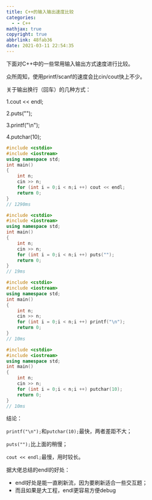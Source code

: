 ```yaml
---
title: C++的输入输出速度比较
categories:
  - - C++
mathjax: true
copyright: true
abbrlink: 48fab36
date: 2021-03-11 22:54:35
---
```


下面对C++中的一些常用输入输出方式速度进行比较。

<!--more-->

众所周知，使用printf/scanf的速度会比cin/cout快上不少。

关于输出换行（回车）的几种方式：

1.cout << endl;

2.puts("");

3.printf("\n");

4.putchar(10);

```c++
#include <cstdio>
#include <iostream>
using namespace std;
int main()
{
    int n;
    cin >> n;
    for (int i = 0;i < n;i ++) cout << endl;
    return 0;
}
// 1290ms
```

```c++
#include <cstdio>
#include <iostream>
using namespace std;
int main()
{
    int n;
    cin >> n;
    for (int i = 0;i < n;i ++) puts("");
    return 0;
}
// 19ms
```

```c++
#include <cstdio>
#include <iostream>
using namespace std;
int main()
{
    int n;
    cin >> n;
    for (int i = 0;i < n;i ++) printf("\n");
    return 0;
}
// 10ms
```

```c++
#include <cstdio>
#include <iostream>
using namespace std;
int main()
{
    int n;
    cin >> n;
    for (int i = 0;i < n;i ++) putchar(10);
    return 0;
}
// 10ms
```

结论：

`printf("\n");`和`putchar(10);`最快，两者差距不大；

`puts("");`比上面的稍慢；

`cout << endl;`最慢，用时较长。

据大佬总结的endl的好处：

- endl好处是能一直刷新流，因为要刷新适合一些交互题；
- 而且如果是大工程，endl更容易方便debug